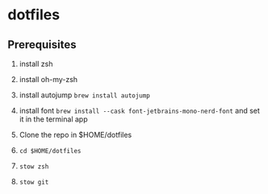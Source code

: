 # dotfiles

## Prerequisites

1. install zsh
2. install oh-my-zsh
3. install autojump `brew install autojump`
4. install font `brew install --cask font-jetbrains-mono-nerd-font` and set it in the terminal app

1. Clone the repo in $HOME/dotfiles
2. `cd $HOME/dotfiles`
3. `stow zsh`
4. `stow git`

